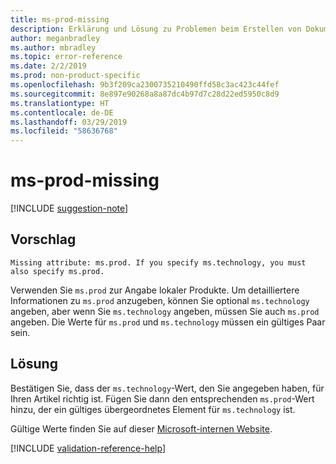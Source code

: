 ```yaml
---
title: ms-prod-missing
description: Erklärung und Lösung zu Problemen beim Erstellen von Dokumentationsartikeln – ms-prod-missing
author: meganbradley
ms.author: mbradley
ms.topic: error-reference
ms.date: 2/2/2019
ms.prod: non-product-specific
ms.openlocfilehash: 9b3f209ca2300735210490ffd58c3ac423c44fef
ms.sourcegitcommit: 8e897e90268a8a87dc4b97d7c28d22ed5950c8d9
ms.translationtype: HT
ms.contentlocale: de-DE
ms.lasthandoff: 03/29/2019
ms.locfileid: "58636768"
---
```

# <a name="ms-prod-missing"></a>ms-prod-missing

[!INCLUDE [suggestion-note](includes/suggestion-note.md)]

## <a name="suggestion"></a>Vorschlag

`Missing attribute: ms.prod. If you specify ms.technology, you must also specify ms.prod.`

Verwenden Sie `ms.prod` zur Angabe lokaler Produkte. Um detailliertere Informationen zu `ms.prod` anzugeben, können Sie optional `ms.technology` angeben, aber wenn Sie `ms.technology` angeben, müssen Sie auch `ms.prod` angeben. Die Werte für `ms.prod` und `ms.technology` müssen ein gültiges Paar sein.

## <a name="resolution"></a>Lösung

Bestätigen Sie, dass der `ms.technology`-Wert, den Sie angegeben haben, für Ihren Artikel richtig ist. Fügen Sie dann den entsprechenden `ms.prod`-Wert hinzu, der ein gültiges übergeordnetes Element für `ms.technology` ist.

Gültige Werte finden Sie auf dieser [Microsoft-internen Website](https://docsmetadatatool.azurewebsites.net/allowlists).

<!--make sure to add this file to your includes folder and verify the path-->
[!INCLUDE [validation-reference-help](includes/validation-reference-help.md)]
